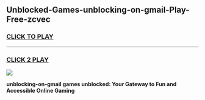 
## Unblocked-Games-unblocking-on-gmail-Play-Free-zcvec
<h3>
<a href="https://premium76.site?title=unblocking-on-gmail&ref=21A">CLICK TO PLAY</a></h3>
<hr>

<h3>
<a href="https://premium76.site?title=unblocking-on-gmail&ref=21A">CLICK 2 PLAY</a>
  
</h3>

<a href="https://premium76.site?title=unblocking-on-gmail&ref=21A"><img src="https://clearcache.store/games.png"></a>


**unblocking-on-gmail games unblocked: Your Gateway to Fun and Accessible Online Gaming**
